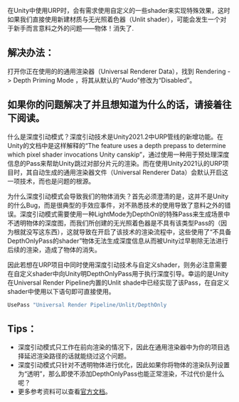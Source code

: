 在Unity中使用URP时，会有需求使用自定义的一些shader来实现特殊效果，这时如果我们直接使用新建材质与无光照着色器（Unlit shader），可能会发生一个对于新手而言意料之外的问题——物体！消失了.



## 解决办法：
打开你正在使用的的通用渲染器（Universal Renderer Data），找到 Rendering -> Depth Priming Mode ，将其从默认的“Audo”修改为“Disabled”。

 


## 如果你的问题解决了并且想知道为什么的话，请接着往下阅读。
什么是深度引动模式？深度引动技术是Unity2021.2中URP管线的新增功能。在Unity的文档中是这样解释的“The feature uses a depth prepass to determine which pixel shader invocations Unity canskip”，通过使用一种用于预处理深度信息的Pass来帮助Unity跳过对部分片元的渲染。而在使用Unity2021认的URP项目时，其自动生成的通用渲染器文件（Universal Renderer Data）会默认开启这一项技术，而也是问题的根源。

为什么深度引动模式会导致我们的物体消失？首先必须澄清的是，这并不是Unity的什么Bug，而是很典型的手效应事件，对不熟悉技术的使用导致了意料之外的错误。深度引动模式需要使用一种LightMode为DepthOnl的特殊Pass来生成场景中不透明物体的深度图，而我们所创建的无光照着色器是不具有该类型Pass的（因为根就没写这东西），这就导致在开启了该技术的渲染流程中，这些使用了“不具备DepthOnlyPass的shader”物体无法生成深度信息从而被Unity过早剔除无法进行后续的渲染，造成了物体的消失。

因此若想在URP项目中同时使用深度引动技术与自定义shader，则务必注意需要在自定义shader中向Unity明DepthOnlyPass用于执行深度引导。幸运的是Unity在Universal Render Pipeline内置的Unlit shade中已经实现了该Pass，在自定义shader中使用以下语句即可直接使用。
```c
UsePass "Universal Render Pipeline/Unlit/DepthOnly
``` 



## Tips：
- 深度引动模式只工作在前向渲染的情况下，因此在通用渲染器中为你的项目选择延迟渲染路径的话就能绕过这个问题。
- 深度引动模式只针对不透明物体进行优化，因此如果你将物体的渲染队列设置为“透明”，那么即使不添加DepthOnlyPass也能正常渲染，不过代价是什么呢？
- 更多参考资料可以查看[官方文档](https://docs.unity.cn/Packages/com.unity.render-pipelines.universal@13.1/manual/urp-universal-renderer.html)。